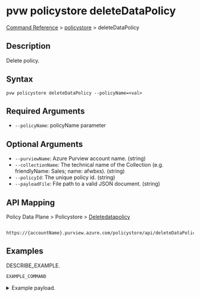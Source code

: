 # pvw policystore deleteDataPolicy
[Command Reference](../../../README.md#command-reference) > [policystore](./main.md) > deleteDataPolicy

## Description
Delete policy.

## Syntax
```
pvw policystore deleteDataPolicy --policyName=<val>
```

## Required Arguments
- `--policyName`: policyName parameter

## Optional Arguments
- `--purviewName`: Azure Purview account name. (string)
- `--collectionName`: The technical name of the Collection (e.g. friendlyName: Sales; name: afwbxs). (string)
- `--policyId`: The unique policy id. (string)
- `--payloadFile`: File path to a valid JSON document. (string)

## API Mapping
Policy Data Plane > Policystore > [Deletedatapolicy]()
```
 https://{accountName}.purview.azure.com/policystore/api/deleteDataPolicy
```

## Examples
DESCRIBE_EXAMPLE.
```powershell
EXAMPLE_COMMAND
```
<details><summary>Example payload.</summary>
<p>

```json
PASTE_JSON_HERE
```
</p>
</details>